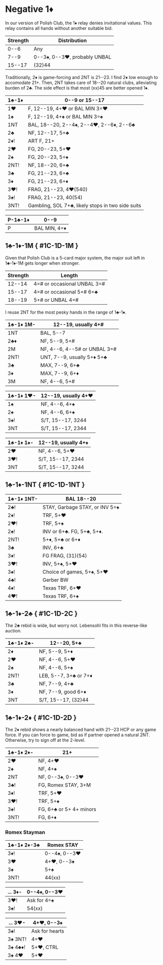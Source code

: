 # Negative 1♦

In our version of Polish Club, the 1♦ relay denies invitational values.  This
relay contains all hands without another suitable bid.

| Strength | Distribution |
|----------|--------------|
| 0--6     | Any
| 7--9     | 0--3♠, 0--3♥, probably UNBAL
| 15--17   | (32)44

Traditionally, 2♦ is game-forcing and 2NT is 21--23.  I find 2♦ low enough to
accomodate 21+.  Then, 2NT takes care of 18--20 natural clubs, alleviating
burden of 2♣.  The side effect is that most (xx)45 are better opened 1♦.

| 1♣-1♦ | 0--9 or 15--17 |
|-------|----------------|
| 1♥    | F, 12--19, 4+♥ or BAL MIN 3=♥
| 1♠    | F, 12--19, 4+♠ or BAL MIN 3=♠
| 1NT   | BAL, 18--20, 2--4♠, 2--4♥, 2--6♦, 2--6♣
| 2♣    | NF, 12--17, 5+♣
| 2♦!   | ART F, 21+
| 2♥    | FG, 20--23, 5+♥
| 2♠    | FG, 20--23, 5+♠
| 2NT!  | NF, 18--20, 6+♣
| 3♣    | FG, 21--23, 6+♣
| 3♦    | FG, 21--23, 6+♦
| 3♥!   | FRAG, 21--23, 4♥(540)
| 3♠!   | FRAG, 21--23, 40(54)
| 3NT!  | Gambling, SOL 7+♣, likely stops in two side suits

| P-1♣-1♦ | 0--9 |
|---------|------|
| P       | BAL MIN, 4=♦

## 1♣-1♦-1M { #1C-1D-1M }

Given that Polish Club is a 5-card major system, the major suit left in 1♣-1♦-1M
gets longer when stronger.

| Strength | Length |
|----------|--------|
| 12--14   | 4=# or occasional UNBAL 3=#
| 15--17   | 4=# or occasional 5+# 6+♣
| 18--19   | 5+# or UNBAL 4=#

I reuse 2NT for the most pesky hands in the range of 1♣-1♦.

| 1♣-1♦ 1M- | 12--19, usually 4+# |
|-----------|---------------------|
| 1NT       | BAL, 5--7
| 2♣♦       | NF, 5--9, 5+#
| 2M        | NF, 4--6, 4--5# or UNBAL 3=#
| 2NT!      | UNT, 7--9, usually 5+♦ 5+♣
| 3♣        | MAX, 7--9, 6+♣
| 3♦        | MAX, 7--9, 6+♦
| 3M        | NF, 4--6, 5+#

| 1♣-1♦ 1♥- | 12--19, usually 4+♥ |
|-----------|---------------------|
| 1♠        | NF, 4--6, 4+♠
| 2♠        | NF, 4--6, 6+♠
| 3♠!       | S/T, 15--17, 3244
| 3NT       | S/T, 15--17, 2344

| 1♣-1♦ 1♠- | 12--19, usually 4+♠ |
|-----------|---------------------|
| 2♥        | NF, 4--6, 5+♥
| 3♥!       | S/T, 15--17, 2344
| 3NT       | S/T, 15--17, 3244

## 1♣-1♦-1NT { #1C-1D-1NT }

| 1♣-1♦ 1NT-  | BAL 18--20 |
|-------------|------------|
| 2♣!         | STAY, Garbage STAY, or INV 5=♠
| 2♦!         | TRF, 5+♥
| 2♥!         | TRF, 5+♠
| 2♠!         | INV or 6+♣.  FG, 5+♣, 5+♦.
| 2NT!        | 5+♦, 5+♣ or 6+♦
| 3♣          | INV, 6+♣
| 3♦!         | FG FRAG, (31)(54)
| 3♥!         | INV, 5+♠, 5+♥
| 3♠!         | Choice of games, 5+♠, 5+♥
| 4♣!         | Gerber BW
| 4♦!         | Texas TRF, 6+♥
| 4♥!         | Texas TRF, 6+♠

## 1♣-1♦-2♣ { #1C-1D-2C }

The 2♣ rebid is wide, but worry not.  Lebensohl fits in this reverse-like
auction.

| 1♣-1♦ 2♣- | 12--20, 5+♣ |
|-----------|-------------|
| 2♦        | NF, 5--9, 5+♦
| 2♥        | NF, 4--6, 5+♥
| 2♠        | NF, 4--6, 5+♠
| 2NT!      | LEB, 5--7, 3+♣ or 7+♦
| 3♣        | NF, 7--9, 4+♣
| 3♦        | NF, 7--9, good 6+♦
| 3NT       | S/T, 15--17, (32)44

## 1♣-1♦-2♦ { #1C-1D-2D }

The 2♦ rebid shows a nearly balanced hand with 21--23 HCP or any game force.  If
you can force to game, bid as if partner opened a natural 2NT.  Otherwise, try
to sign off at the 2-level.

| 1♣-1♦ 2♦- | 21+ |
|-----------|-----|
| 2♥        | NF, 4+♥
| 2♠        | NF, 4+♠
| 2NT       | NF, 0--3♠, 0--3♥
| 3♣!       | FG, Romex STAY, 3+M
| 3♦!       | TRF, 5+♥
| 3♥!       | TRF, 5+♠
| 3♠!       | FG, 6+♣ or 5+ 4+ minors
| 3NT!      | FG, 6+♦

### Romex Stayman

| 1♣-1♦ 2♦-3♣ | Romex STAY |
|-------------|------------|
| 3♦!         | 0--4♠, 0--3♥
| 3♥          | 4+♥, 0--3♠
| 3♠          | 5+♠
| 3NT!        | 44(xx)

| ... 3♦- | 0--4♠, 0--3♥ |
|---------|--------------|
| 3♥!     | Ask for 4=♠
| 3♠!     | 54(xx)

| ... 3♥- | 4+♥, 0--3♠ |
|---------|------------|
| 3♠!     | Ask for hearts
| 3♠ 3NT! | 4=♥
| 3♠ 4♣♦! | 5+♥, CTRL
| 3♠ 4♥   | 5+♥
